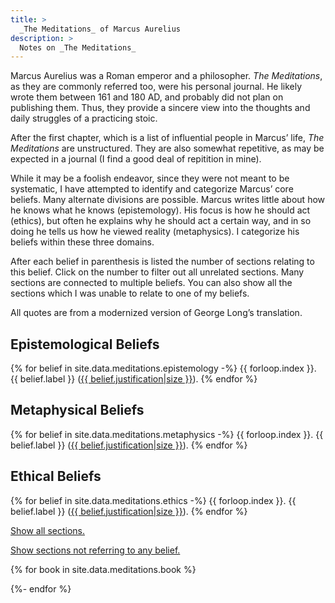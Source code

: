 ```yaml
---
title: >
  _The Meditations_ of Marcus Aurelius
description: >
  Notes on _The Meditations_
---
```


<style>
.book:empty{display:none}
</style>

Marcus Aurelius was a Roman emperor and a philosopher. _The Meditations_, as they are commonly referred too, were his personal journal. He likely wrote them between 161 and 180 AD, and probably did not plan on publishing them. Thus, they provide a sincere view into the thoughts and daily struggles of a practicing stoic.

After the first chapter, which is a list of influential people in Marcus’ life, _The Meditations_ are unstructured. They are also somewhat repetitive, as may be expected in a journal (I find a good deal of repitition in mine).

While it may be a foolish endeavor, since they were not meant to be systematic, I have attempted to identify and categorize Marcus’ core beliefs. Many alternate divisions are possible.  Marcus writes little about how he knows what he knows (epistemology). His focus is how he should act (ethics), but often he explains why he should act a certain way, and in so doing he tells us how he viewed reality (metaphysics). I categorize his beliefs within these three domains.

After each belief in parenthesis is listed the number of sections relating to this belief. Click on the number to filter out all unrelated sections. Many sections are connected to multiple beliefs. You can also show all the sections which I was unable to relate to one of my beliefs.

All quotes are from a modernized version of George Long’s translation.

## Epistemological Beliefs

{% for belief in site.data.meditations.epistemology -%}
  {{ forloop.index }}. {{ belief.label }}&nbsp;(<a href="#top" onclick="showOnly([
{%- for j in belief.justification %}[{{ j[0]|minus:1 }}, {{ j[1]|minus:1 }},],{%- endfor -%}
])">{{ belief.justification|size }}</a>).
{% endfor %}

## Metaphysical Beliefs

{% for belief in site.data.meditations.metaphysics -%}
  {{ forloop.index }}. {{ belief.label }}&nbsp;(<a href="#top" onclick="showOnly([
{%- for j in belief.justification %}[{{ j[0]|minus:1 }}, {{ j[1]|minus:1 }},],{%- endfor -%}
])">{{ belief.justification|size }}</a>).
{% endfor %}

## Ethical Beliefs

{% for belief in site.data.meditations.ethics -%}
  {{ forloop.index }}. {{ belief.label }}&nbsp;(<a href="#top" onclick="showOnly([
{%- for j in belief.justification %}[{{ j[0]|minus:1 }}, {{ j[1]|minus:1 }},],{%- endfor -%}
])">{{ belief.justification|size }}</a>).
{% endfor %}

<p><a href="#top" onclick="showExcept([])">Show all sections.</a></p>
<p><a href="#top" onclick="showNonMapped()">Show sections not referring to any belief.</a></p>

<span id="top"></span>

{% for book in site.data.meditations.book %}
<h2 class="book-header" style="display:none;">Book {{ forloop.index }}</h2>

<ol class="book" style="display:none;">
{%- for section in book -%}
<li value="{{ forloop.index }}">{{ section|markdownify }}</li>
{% endfor %}
</ol>
{%- endfor %}

<script>
lists=document.getElementsByClassName("book")
headers=document.getElementsByClassName("book-header")
books=[]
for(i=0;i<12;i++)books.push(lists[i].children)
function showOnly(sections){
  for(b=0;b<books.length;b++)
    for(s=0;s<books[b].length;s++){
      sd='none'
      for(j=0;j<sections.length;j++)
        if(sections[j][0] == b && sections[j][1] == s)
          sd=null
      books[b][s].style.display=sd
    }
  hideEmptyLists()
}
function showExcept(sections){
  for(b=0;b<books.length;b++)
    for(s=0;s<books[b].length;s++){
      sd=null
      for(j=0;j<sections.length;j++)
        if(sections[j][0] == b && sections[j][1] == s)
          sd='none'
      books[b][s].style.display=sd
    }
  hideEmptyLists()
}
function hideEmptyLists() {
  for(b=0;b<books.length;b++){
    bd='none'
    for(s=0;s<books[b].length;s++)
      if(books[b][s].style.display!=='none')
        bd=null
    lists[b].style.display=bd
    headers[b].style.display=bd
  }
}
function showNonMapped() {
  nonMapped=[
    {%- for belief in site.data.meditations.epistemology -%}
    {%- for j in belief.justification -%}
    [{{ j[0]|minus:1 }}, {{ j[1]|minus:1 }},],
    {%- endfor -%}
    {%- endfor -%}
    {%- for belief in site.data.meditations.metaphysics -%}
    {%- for j in belief.justification -%}
    [{{ j[0]|minus:1 }}, {{ j[1]|minus:1 }},],
    {%- endfor -%}
    {%- endfor -%}
    {%- for belief in site.data.meditations.ethics -%}
    {%- for j in belief.justification -%}
    [{{ j[0]|minus:1 }}, {{ j[1]|minus:1 }},],
    {%- endfor -%}
    {%- endfor -%}
  ]
  showExcept(nonMapped)
}
</script>
